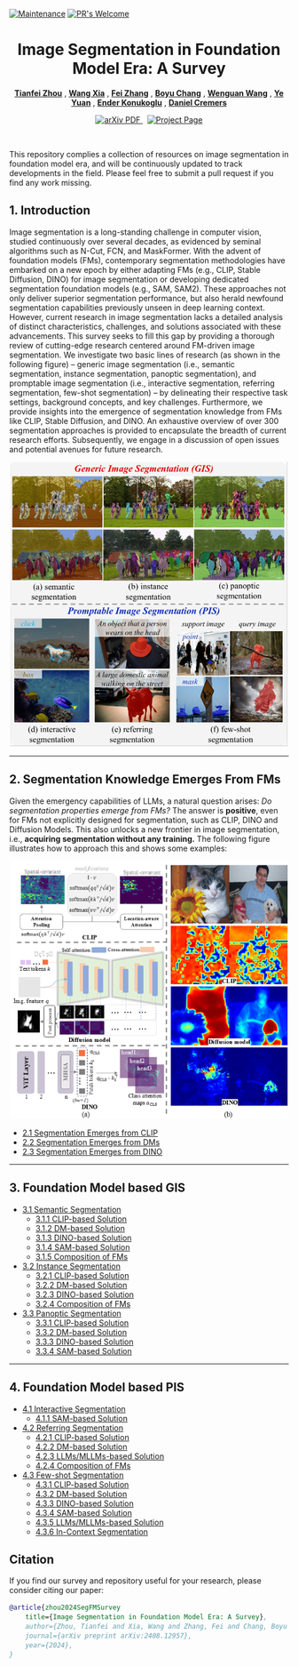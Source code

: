 [![Maintenance](https://img.shields.io/badge/Maintained%3F-yes-green.svg)](https://GitHub.com/Naereen/StrapDown.js/graphs/commit-activity)
[![PR's Welcome](https://img.shields.io/badge/PRs-welcome-brightgreen.svg?style=flat)](http://makeapullrequest.com) 

<p align="center">
  <h1 align="center">Image Segmentation in Foundation Model Era: A Survey</h1>
      
  <p align="center">
    <a href="https://www.tfzhou.com/"><strong>Tianfei Zhou</strong></a>
    ,
    <a href=""><strong>Wang Xia</strong></a>
    ,
    <a href=""><strong>Fei Zhang</strong></a>
    ,
    <a href=""><strong> Boyu Chang</strong></a>
              ,
    <a href="https://sites.google.com/view/wenguanwang"><strong>Wenguan Wang</strong></a>
    ,
    <a href=""><strong>Ye Yuan</strong></a>
        ,
    <a href="https://scholar.google.com/citations?user=OeEMrhQAAAAJ&hl=en"><strong>Ender Konukoglu</strong></a>
            ,
    <a href="https://cvg.cit.tum.de/members/cremers"><strong>Daniel Cremers</strong></a>

   </p>
   
  <p align="center">
    <a href='https://arxiv.org/pdf/2408.12957'>
      <img src='https://img.shields.io/badge/Paper-PDF-green?style=flat&logo=arXiv&logoColor=green' alt='arXiv PDF'>
    </a>
    <a href='https://github.com/tfzhou/VS-Survey' style='padding-left: 0.5rem;'>
      <img src='https://img.shields.io/badge/Project-Page-blue?style=flat&logo=Google%20chrome&logoColor=blue' alt='Project Page'>
    </a>
  </p>
</p>
<br />


This repository complies a collection of resources on image segmentation in foundation model era, 
and will be  continuously updated to track developments in the field. 
Please feel free to submit a pull request if you find any work missing.

## 1. Introduction
Image segmentation is a long-standing challenge in computer vision, studied continuously over several decades, as
evidenced by seminal algorithms such as N-Cut, FCN, and MaskFormer. With the advent of foundation models (FMs), contemporary
segmentation methodologies have embarked on a new epoch by either adapting FMs (e.g., CLIP, Stable Diffusion, DINO) for image
segmentation or developing dedicated segmentation foundation models (e.g., SAM, SAM2). These approaches not only deliver
superior segmentation performance, but also herald newfound segmentation capabilities previously unseen in deep learning context.
However, current research in image segmentation lacks a detailed analysis of distinct characteristics, challenges, and solutions
associated with these advancements. This survey seeks to fill this gap by providing a thorough review of cutting-edge research
centered around FM-driven image segmentation. We investigate two basic lines of research (as shown in the following figure) – generic image segmentation (i.e.,
semantic segmentation, instance segmentation, panoptic segmentation), and promptable image segmentation (i.e., interactive
segmentation, referring segmentation, few-shot segmentation) – by delineating their respective task settings, background concepts,
and key challenges. Furthermore, we provide insights into the emergence of segmentation knowledge from FMs like CLIP, Stable
Diffusion, and DINO. An exhaustive overview of over 300 segmentation approaches is provided to encapsulate the breadth of current
research efforts. Subsequently, we engage in a discussion of open issues and potential avenues for future research. 

<p align="center">
  <img src="tasks.png" width="500">
</p>

***

## 2. Segmentation Knowledge Emerges From FMs
Given the emergency capabilities of LLMs, a natural question arises: *Do segmentation properties emerge from FMs?* The
 answer is **positive**, even for FMs not explicitly designed for
 segmentation, such as CLIP, DINO and Diffusion Models. This also unlocks a new frontier in image segmentation,
 i.e., **acquiring segmentation without any training.** The following figure illustrates how to approach this and shows some examples:

<p align="center">
  <img src="segmentation emerge.PNG" width="500">
</p>

- [2.1 Segmentation Emerges from CLIP]()
- [2.2 Segmentation Emerges from DMs]()
- [2.3 Segmentation Emerges from DINO]()

***

## 3. Foundation Model based GIS
- [3.1 Semantic Segmentation](3-GIS.md#31-semantic-segmentation)
  - [3.1.1 CLIP-based Solution](3-GIS.md#311-clip-based-solution)
  - [3.1.2 DM-based Solution](3-GIS.md#312-dm-based-solution)
  - [3.1.3 DINO-based Solution](3-GIS.md#313-dino-based-solution)
  - [3.1.4 SAM-based Solution](3-GIS.md#314-sam-based-solution)
  - [3.1.5 Composition of FMs](3-GIS.md#315-composition-of-fms)
- [3.2 Instance Segmentation]()
  - [3.2.1 CLIP-based Solution]()
  - [3.2.2 DM-based Solution]()
  - [3.2.3 DINO-based Solution]()
  - [3.2.4 Composition of FMs]()
- [3.3 Panoptic Segmentation]()
  - [3.3.1 CLIP-based Solution]()
  - [3.3.2 DM-based Solution]()
  - [3.3.3 DINO-based Solution]()
  - [3.3.4 SAM-based Solution]()

***

## 4. Foundation Model based PIS
- [4.1 Interactive Segmentation](4-PIS.md#41-interactive-segmentation)
  - [4.1.1 SAM-based Solution](4-PIS.md#411-sam-based-solution)
- [4.2 Referring Segmentation](4-PIS.md#42-referring-segmentation)
  - [4.2.1 CLIP-based Solution](4-PIS.md#421-clip-based-solution)
  - [4.2.2 DM-based Solution](4-PIS.md#422-dm-based-solution)
  - [4.2.3 LLMs/MLLMs-based Solution](4-PIS.md#423-llmsmllms-based-solution)
  - [4.2.4 Composition of FMs](4-PIS.md#424-composition-of-fms)
- [4.3 Few-shot Segmentation](4-PIS.md#43-few-shot-segmentation)
  - [4.3.1 CLIP-based Solution](4-PIS.md#431-clip-based-solution)
  - [4.3.2 DM-based Solution](4-PIS.md#432-dm-based-solution)
  - [4.3.3 DINO-based Solution](4-PIS.md#433-dino-based-solution)
  - [4.3.4 SAM-based Solution](4-PIS.md#434-sam-based-solution)
  - [4.3.5 LLMs/MLLMs-based Solution](4-PIS.md#435-mllms-based-solution)
  - [4.3.6 In-Context Segmentation](4-PIS.md#436-in-context-segmentation)
## Citation

If you find our survey and repository useful for your research, please consider citing our paper:
```bibtex
@article{zhou2024SegFMSurvey
    title={Image Segmentation in Foundation Model Era: A Survey},
    author={Zhou, Tianfei and Xia, Wang and Zhang, Fei and Chang, Boyu and Wang, Wenguan and Yuan, Ye and Konukoglu, Ender and Cremers, Daniel},
    journal={arXiv preprint arXiv:2408.12957},
    year={2024},
}
```
